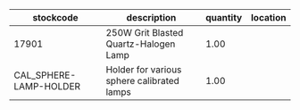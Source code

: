 |stockcode|description|quantity|location|
|---------|-----------|--------|--------|
|17901|250W Grit Blasted Quartz-Halogen Lamp|1.00||
|CAL_SPHERE-LAMP-HOLDER|Holder for various sphere calibrated lamps|1.00||

